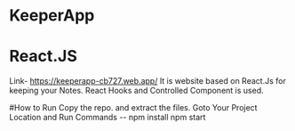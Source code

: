 # KeeperApp
# React.JS
Link- https://keeperapp-cb727.web.app/
It is website based on React.Js for keeping your Notes.
React Hooks and Controlled Component is used.

#How to Run
Copy the repo. and extract the files.
Goto Your Project Location and Run Commands -- 
npm install
npm start

